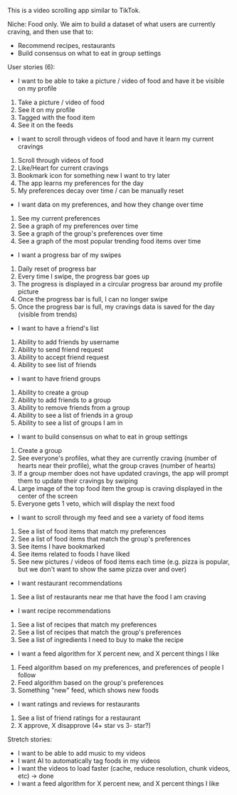 This is a video scrolling app similar to TikTok.

Niche: Food only. We aim to build a dataset of what users are currently craving, and then use that to:

- Recommend recipes, restaurants
- Build consensus on what to eat in group settings

User stories (6):

- I want to be able to take a picture / video of food and have it be visible on my profile
1) Take a picture / video of food
2) See it on my profile
3) Tagged with the food item
4) See it on the feeds

- I want to scroll through videos of food and have it learn my current cravings
1) Scroll through videos of food
2) Like/Heart for current cravings
3) Bookmark icon for something new I want to try later
4) The app learns my preferences for the day
5) My preferences decay over time / can be manually reset

- I want data on my preferences, and how they change over time
1) See my current preferences
2) See a graph of my preferences over time
3) See a graph of the group's preferences over time
4) See a graph of the most popular trending food items over time

- I want a progress bar of my swipes
1) Daily reset of progress bar
2) Every time I swipe, the progress bar goes up
3) The progress is displayed in a circular progress bar around my profile picture
4) Once the progress bar is full, I can no longer swipe
5) Once the progress bar is full, my cravings data is saved for the day (visible from trends)

- I want to have a friend's list
1) Ability to add friends by username
2) Ability to send friend request
3) Ability to accept friend request
4) Ability to see list of friends

- I want to have friend groups
1) Ability to create a group
2) Ability to add friends to a group
3) Ability to remove friends from a group
4) Ability to see a list of friends in a group
5) Ability to see a list of groups I am in

- I want to build consensus on what to eat in group settings
1) Create a group
2) See everyone's profiles, what they are currently craving (number of hearts near their profile), what the group craves (number of hearts)
3) If a group member does not have updated cravings, the app will prompt them to update their cravings by swiping
3) Large image of the top food item the group is craving displayed in the center of the screen
4) Everyone gets 1 veto, which will display the next food

- I want to scroll through my feed and see a variety of food items
1) See a list of food items that match my preferences
2) See a list of food items that match the group's preferences
3) See items I have bookmarked
4) See items related to foods I have liked
5) See new pictures / videos of food items each time (e.g. pizza is popular, but we don't want to show the same pizza over and over)

- I want restaurant recommendations
1) See a list of restaurants near me that have the food I am craving

- I want recipe recommendations
1) See a list of recipes that match my preferences
2) See a list of recipes that match the group's preferences
3) See a list of ingredients I need to buy to make the recipe

- I want a feed algorithm for X percent new, and X percent things I like
1) Feed algorithm based on my preferences, and preferences of people I follow
2) Feed algorithm based on the group's preferences
3) Something "new" feed, which shows new foods

- I want ratings and reviews for restaurants
1) See a list of friend ratings for a restaurant
2) X approve, X disapprove (4+ star vs 3- star?)

Stretch stories:

- I want to be able to add music to my videos
- I want AI to automatically tag foods in my videos
- I want the videos to load faster (cache, reduce resolution, chunk videos, etc) -> done
- I want a feed algorithm for X percent new, and X percent things I like
